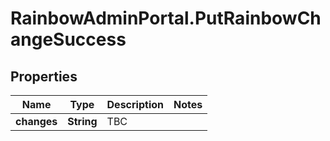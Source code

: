# RainbowAdminPortal.PutRainbowChangeSuccess

## Properties

Name | Type | Description | Notes
------------ | ------------- | ------------- | -------------
**changes** | **String** | TBC | 


